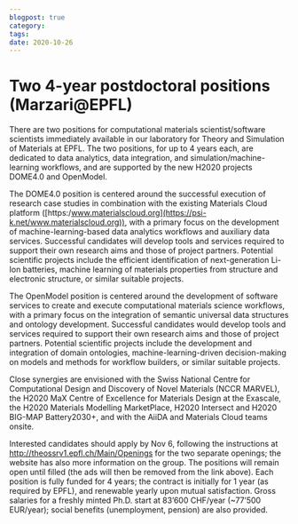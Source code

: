```yaml
---
blogpost: true
category:
tags:
date: 2020-10-26
---
```


# Two 4-year postdoctoral positions (Marzari@EPFL)

There are two positions for computational materials scientist/software scientists immediately available in our laboratory for Theory and Simulation of Materials at EPFL. The two positions, for up to 4 years each, are dedicated to data analytics, data integration, and simulation/machine-learning workflows, and are supported by the new H2020 projects DOME4.0 and OpenModel.

The DOME4.0 position is centered around the successful execution of research case studies in combination with the existing Materials Cloud platform ([https:/www.materialscloud.org](https://psi-k.net/www.materialscloud.org)), with a primary focus on the development of machine-learning-based data analytics workflows and auxiliary data services. Successful candidates will develop tools and services required to support their own research aims and those of project partners. Potential scientific projects include the efficient identification of next-generation Li-Ion batteries, machine learning of materials properties from structure and electronic structure, or similar suitable projects.

The OpenModel position is centered around the development of software services to create and execute computational materials science workflows, with a primary focus on the integration of semantic universal data structures and ontology development. Successful candidates would develop tools and services required to support their own research aims and those of project partners. Potential scientific projects include the development and integration of domain ontologies, machine-learning-driven decision-making on models and methods for workflow builders, or similar suitable projects.

Close synergies are envisioned with the Swiss National Centre for Computational Design and Discovery of Novel Materials (NCCR MARVEL), the H2020 MaX Centre of Excellence for Materials Design at the Exascale, the H2020 Materials Modelling MarketPlace, H2020 Intersect and H2020 BIG-MAP Battery2030+, and with the AiiDA and Materials Cloud teams onsite.

Interested candidates should apply by Nov 6, following the instructions at <http://theossrv1.epfl.ch/Main/Openings> for the two separate openings; the website has also more information on the group. The positions will remain open until filled (the ads will then be removed from the link above). Each position is fully funded for 4 years; the contract is initially for 1 year (as required by EPFL), and renewable yearly upon mutual satisfaction. Gross salaries for a freshly minted Ph.D. start at 83’600 CHF/year (~77’500 EUR/year); social benefits (unemployment, pension) are also provided.
